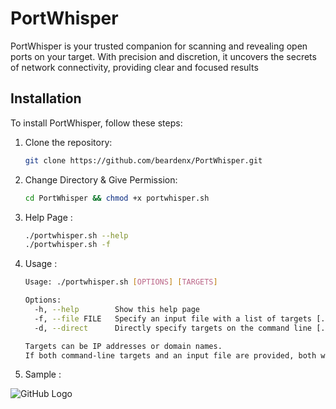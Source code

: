 # PortWhisper
PortWhisper is your trusted companion for scanning and revealing open ports on your target. With precision and discretion, it uncovers the secrets of network connectivity, providing clear and focused results

## Installation

To install PortWhisper, follow these steps:
1. Clone the repository:

   ```bash
   git clone https://github.com/beardenx/PortWhisper.git

2. Change Directory & Give Permission:

   ```bash
   cd PortWhisper && chmod +x portwhisper.sh   

3. Help Page :

   ```bash
   ./portwhisper.sh --help
   ./portwhisper.sh -f

4. Usage :

   ```bash
   Usage: ./portwhisper.sh [OPTIONS] [TARGETS]

   Options:
     -h, --help        Show this help page
     -f, --file FILE   Specify an input file with a list of targets [./portwhisper.sh -f taget.txt]
     -d, --direct      Directly specify targets on the command line [./portwhisper.sh -d example.com example2.com]

   Targets can be IP addresses or domain names.
   If both command-line targets and an input file are provided, both will be scanned.

5. Sample :

![GitHub Logo](https://github.com/beardenx/PortWhisper/blob/main/Image/Help%20Page.png)
